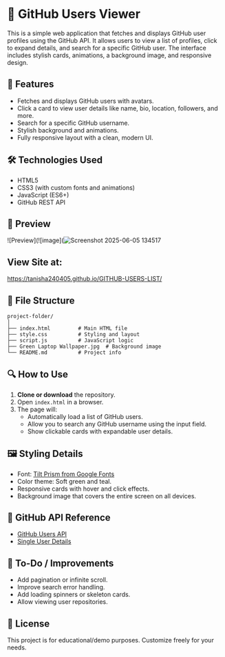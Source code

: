 # 👥 GitHub Users Viewer

This is a simple web application that fetches and displays GitHub user profiles using the GitHub API. It allows users to view a list of profiles, click to expand details, and search for a specific GitHub user. The interface includes stylish cards, animations, a background image, and responsive design.

## 🚀 Features

- Fetches and displays GitHub users with avatars.
- Click a card to view user details like name, bio, location, followers, and more.
- Search for a specific GitHub username.
- Stylish background and animations.
- Fully responsive layout with a clean, modern UI.

## 🛠️ Technologies Used

- HTML5
- CSS3 (with custom fonts and animations)
- JavaScript (ES6+)
- GitHub REST API

## 📸 Preview

![Preview](![image](![Screenshot 2025-06-05 134517](https://github.com/user-attachments/assets/6db3d3b4-72be-4a6e-8383-096ced290c29]
)

## View Site at:
https://tanisha240405.github.io/GITHUB-USERS-LIST/

## 📁 File Structure

```
project-folder/
│
├── index.html         # Main HTML file
├── style.css          # Styling and layout
├── script.js          # JavaScript logic
├── Green Laptop Wallpaper.jpg  # Background image
└── README.md          # Project info
```

## 🔍 How to Use

1. **Clone or download** the repository.
2. Open `index.html` in a browser.
3. The page will:
   - Automatically load a list of GitHub users.
   - Allow you to search any GitHub username using the input field.
   - Show clickable cards with expandable user details.

## 🖼️ Styling Details

- Font: [Tilt Prism from Google Fonts](https://fonts.google.com/specimen/Tilt+Prism)
- Color theme: Soft green and teal.
- Responsive cards with hover and click effects.
- Background image that covers the entire screen on all devices.

## 🔗 GitHub API Reference

- [GitHub Users API](https://api.github.com/users)
- [Single User Details](https://api.github.com/users/{username})

## 📌 To-Do / Improvements

- Add pagination or infinite scroll.
- Improve search error handling.
- Add loading spinners or skeleton cards.
- Allow viewing user repositories.

## 📄 License

This project is for educational/demo purposes. Customize freely for your needs.
